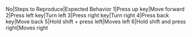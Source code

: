 
No|Steps to Reproduce|Expected Behavior
1|Press up key|Move forward
2|Press left key|Turn left
3|Press right key|Turn right
4|Press back key|Move back
5|Hold shift + press left|Moves left
6|Hold shift and press right|Moves right
